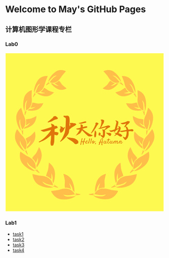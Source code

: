 # Welcome to May's GitHub Pages


## 计算机图形学课程专栏


### Lab0
  <img src="https://github.com/May19990823/May19990823.github.io/blob/master/p201812213502036.png">

### Lab1

<ul>
  <li><a href="http://htmlpreview.github.io/?https://github.com/May19990823/May19990823.github.io/blob/master/%E5%AE%9E%E9%AA%8C%E4%B8%80/demos(%E7%BB%93%E6%9E%9C%E5%B1%95%E7%A4%BA)/lab1-task1.html">task1</a></li>
  <li><a href="http://htmlpreview.github.io/?https://github.com/May19990823/May19990823.github.io/blob/master/%E5%AE%9E%E9%AA%8C%E4%B8%80/demos(%E7%BB%93%E6%9E%9C%E5%B1%95%E7%A4%BA)/lab1-task2.html">task2</a></li>
  <li><a href="http://htmlpreview.github.io/?https://github.com/May19990823/May19990823.github.io/blob/master/%E5%AE%9E%E9%AA%8C%E4%B8%80/demos(%E7%BB%93%E6%9E%9C%E5%B1%95%E7%A4%BA)/lab1-task3.html">task3</a></li>
  <li><a href="http://htmlpreview.github.io/?https://github.com/May19990823/May19990823.github.io/blob/master/%E5%AE%9E%E9%AA%8C%E4%B8%80/demos(%E7%BB%93%E6%9E%9C%E5%B1%95%E7%A4%BA)/lab1-task4.html">task4</a></li>
 </ul>







